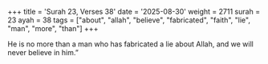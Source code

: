 +++
title = 'Surah 23, Verses 38'
date = '2025-08-30'
weight = 2711
surah = 23
ayah = 38
tags = ["about", "allah", "believe", "fabricated", "faith", "lie", "man", "more", "than"]
+++

He is no more than a man who has fabricated a lie about Allah, and we will never believe in him.”